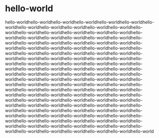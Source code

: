 # hello-world
hello-worldhello-worldhello-worldhello-worldhello-worldhello-worldhello-worldhello-worldhello-worldhello-worldhello-worldhello-worldhello-worldhello-worldhello-worldhello-worldhello-worldhello-worldhello-worldhello-worldhello-worldhello-worldhello-worldhello-worldhello-worldhello-worldhello-worldhello-worldhello-worldhello-worldhello-worldhello-worldhello-worldhello-worldhello-worldhello-worldhello-worldhello-worldhello-worldhello-worldhello-worldhello-worldhello-worldhello-worldhello-worldhello-worldhello-worldhello-worldhello-worldhello-worldhello-worldhello-worldhello-worldhello-worldhello-worldhello-worldhello-worldhello-worldhello-worldhello-worldhello-worldhello-worldhello-worldhello-worldhello-worldhello-worldhello-worldhello-worldhello-worldhello-worldhello-worldhello-worldhello-worldhello-worldhello-worldhello-worldhello-worldhello-worldhello-worldhello-worldhello-worldhello-worldhello-worldhello-worldhello-worldhello-worldhello-worldhello-worldhello-worldhello-worldhello-worldhello-worldhello-worldhello-worldhello-worldhello-worldhello-worldhello-worldhello-worldhello-worldhello-worldhello-worldhello-worldhello-worldhello-worldhello-worldhello-worldhello-worldhello-worldhello-worldhello-worldhello-worldhello-worldhello-worldhello-worldhello-worldhello-worldhello-worldhello-worldhello-worldhello-worldhello-worldhello-worldhello-worldhello-worldhello-worldhello-worldhello-worldhello-worldhello-worldhello-worldhello-worldhello-world
